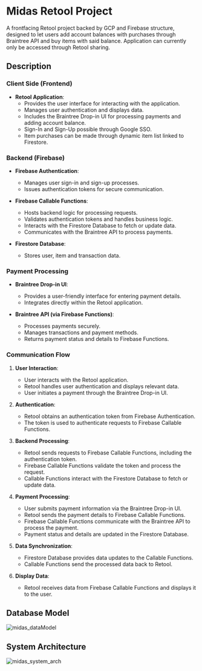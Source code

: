 # Midas Retool Project

 A frontfacing Retool project backed by GCP and Firebase structure, designed to let users add account balances with purchases through Braintree API and buy items with said balance. Application can currently only be accessed through Retool sharing.

## Description

### Client Side (Frontend)

- **Retool Application**:
  - Provides the user interface for interacting with the application.
  - Manages user authentication and displays data.
  - Includes the Braintree Drop-in UI for processing payments and adding account balance.
  - Sign-In and Sign-Up possible through Google SSO.
  - Item purchases can be made through dynamic item list linked to Firestore.

### Backend (Firebase)

- **Firebase Authentication**:
  - Manages user sign-in and sign-up processes.
  - Issues authentication tokens for secure communication.

- **Firebase Callable Functions**:
  - Hosts backend logic for processing requests.
  - Validates authentication tokens and handles business logic.
  - Interacts with the Firestore Database to fetch or update data.
  - Communicates with the Braintree API to process payments.

- **Firestore Database**:
  - Stores user, item and transaction data.

### Payment Processing

- **Braintree Drop-in UI**:
  - Provides a user-friendly interface for entering payment details.
  - Integrates directly within the Retool application.

- **Braintree API (via Firebase Functions)**:
  - Processes payments securely.
  - Manages transactions and payment methods.
  - Returns payment status and details to Firebase Functions.

### Communication Flow

1. **User Interaction**:
   - User interacts with the Retool application.
   - Retool handles user authentication and displays relevant data.
   - User initiates a payment through the Braintree Drop-in UI.

2. **Authentication**:
   - Retool obtains an authentication token from Firebase Authentication.
   - The token is used to authenticate requests to Firebase Callable Functions.

3. **Backend Processing**:
   - Retool sends requests to Firebase Callable Functions, including the authentication token.
   - Firebase Callable Functions validate the token and process the request.
   - Callable Functions interact with the Firestore Database to fetch or update data.

4. **Payment Processing**:
   - User submits payment information via the Braintree Drop-in UI.
   - Retool sends the payment details to Firebase Callable Functions.
   - Firebase Callable Functions communicate with the Braintree API to process the payment.
   - Payment status and details are updated in the Firestore Database.

5. **Data Synchronization**:
   - Firestore Database provides data updates to the Callable Functions.
   - Callable Functions send the processed data back to Retool.

6. **Display Data**:
   - Retool receives data from Firebase Callable Functions and displays it to the user.

## Database Model

![midas_dataModel](https://github.com/user-attachments/assets/d171e5df-0978-4a41-a7da-329b3179f747)

## System Architecture

![midas_system_arch](https://github.com/user-attachments/assets/f1a5e363-bdfa-40a7-807c-be2b71bbb52a)

